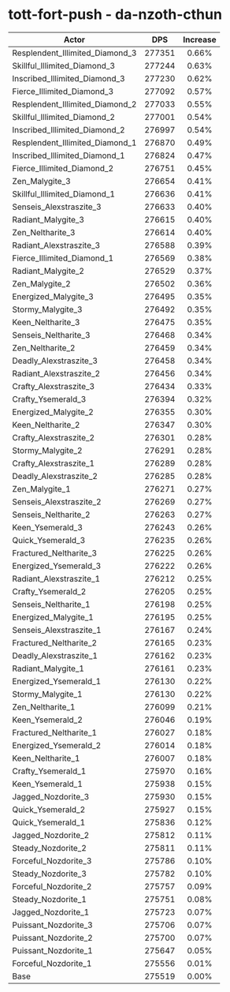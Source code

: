 # tott-fort-push - da-nzoth-cthun
| Actor | DPS | Increase |
|---|:---:|:---:|
|Resplendent_Illimited_Diamond_3|277351|0.66%|
|Skillful_Illimited_Diamond_3|277244|0.63%|
|Inscribed_Illimited_Diamond_3|277230|0.62%|
|Fierce_Illimited_Diamond_3|277092|0.57%|
|Resplendent_Illimited_Diamond_2|277033|0.55%|
|Skillful_Illimited_Diamond_2|277001|0.54%|
|Inscribed_Illimited_Diamond_2|276997|0.54%|
|Resplendent_Illimited_Diamond_1|276870|0.49%|
|Inscribed_Illimited_Diamond_1|276824|0.47%|
|Fierce_Illimited_Diamond_2|276751|0.45%|
|Zen_Malygite_3|276654|0.41%|
|Skillful_Illimited_Diamond_1|276636|0.41%|
|Senseis_Alexstraszite_3|276633|0.40%|
|Radiant_Malygite_3|276615|0.40%|
|Zen_Neltharite_3|276614|0.40%|
|Radiant_Alexstraszite_3|276588|0.39%|
|Fierce_Illimited_Diamond_1|276569|0.38%|
|Radiant_Malygite_2|276529|0.37%|
|Zen_Malygite_2|276502|0.36%|
|Energized_Malygite_3|276495|0.35%|
|Stormy_Malygite_3|276492|0.35%|
|Keen_Neltharite_3|276475|0.35%|
|Senseis_Neltharite_3|276468|0.34%|
|Zen_Neltharite_2|276459|0.34%|
|Deadly_Alexstraszite_3|276458|0.34%|
|Radiant_Alexstraszite_2|276456|0.34%|
|Crafty_Alexstraszite_3|276434|0.33%|
|Crafty_Ysemerald_3|276394|0.32%|
|Energized_Malygite_2|276355|0.30%|
|Keen_Neltharite_2|276347|0.30%|
|Crafty_Alexstraszite_2|276301|0.28%|
|Stormy_Malygite_2|276291|0.28%|
|Crafty_Alexstraszite_1|276289|0.28%|
|Deadly_Alexstraszite_2|276285|0.28%|
|Zen_Malygite_1|276271|0.27%|
|Senseis_Alexstraszite_2|276269|0.27%|
|Senseis_Neltharite_2|276263|0.27%|
|Keen_Ysemerald_3|276243|0.26%|
|Quick_Ysemerald_3|276235|0.26%|
|Fractured_Neltharite_3|276225|0.26%|
|Energized_Ysemerald_3|276222|0.26%|
|Radiant_Alexstraszite_1|276212|0.25%|
|Crafty_Ysemerald_2|276205|0.25%|
|Senseis_Neltharite_1|276198|0.25%|
|Energized_Malygite_1|276195|0.25%|
|Senseis_Alexstraszite_1|276167|0.24%|
|Fractured_Neltharite_2|276165|0.23%|
|Deadly_Alexstraszite_1|276162|0.23%|
|Radiant_Malygite_1|276161|0.23%|
|Energized_Ysemerald_1|276130|0.22%|
|Stormy_Malygite_1|276130|0.22%|
|Zen_Neltharite_1|276099|0.21%|
|Keen_Ysemerald_2|276046|0.19%|
|Fractured_Neltharite_1|276027|0.18%|
|Energized_Ysemerald_2|276014|0.18%|
|Keen_Neltharite_1|276007|0.18%|
|Crafty_Ysemerald_1|275970|0.16%|
|Keen_Ysemerald_1|275938|0.15%|
|Jagged_Nozdorite_3|275930|0.15%|
|Quick_Ysemerald_2|275927|0.15%|
|Quick_Ysemerald_1|275836|0.12%|
|Jagged_Nozdorite_2|275812|0.11%|
|Steady_Nozdorite_2|275811|0.11%|
|Forceful_Nozdorite_3|275786|0.10%|
|Steady_Nozdorite_3|275782|0.10%|
|Forceful_Nozdorite_2|275757|0.09%|
|Steady_Nozdorite_1|275751|0.08%|
|Jagged_Nozdorite_1|275723|0.07%|
|Puissant_Nozdorite_3|275706|0.07%|
|Puissant_Nozdorite_2|275700|0.07%|
|Puissant_Nozdorite_1|275647|0.05%|
|Forceful_Nozdorite_1|275556|0.01%|
|Base|275519|0.00%|
